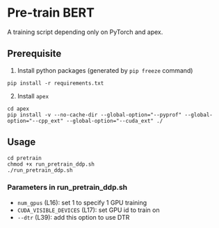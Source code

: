 # Pre-train BERT

A training script depending only on PyTorch and apex.

## Prerequisite

1. Install python packages (generated by `pip freeze` command)
```
pip install -r requirements.txt
```

2. Install `apex`
```shell
cd apex
pip install -v --no-cache-dir --global-option="--pyprof" --global-option="--cpp_ext" --global-option="--cuda_ext" ./
```

## Usage
```shell
cd pretrain
chmod +x run_pretrain_ddp.sh
./run_pretrain_ddp.sh
```

### Parameters in run_pretrain_ddp.sh

- `num_gpus` (L16): set 1 to specify 1 GPU training
- `CUDA_VISIBLE_DEVICES` (L17): set GPU id to train on
- `--dtr` (L39): add this option to use DTR
